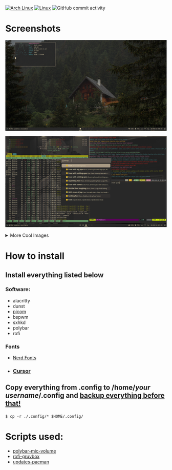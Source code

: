 [![Arch Linux](https://img.shields.io/badge/Arch%20Linux-white?style=flat&logo=archlinux&logoColor=1793d1)](https://www.archlinux.org/)
[![Linux](https://img.shields.io/badge/Linux-%23.svg?logo=linux&color=FCC624&logoColor=black)](https://www.linux.org/)
![GitHub commit activity](https://img.shields.io/github/commit-activity/m/gedon76/dotfiles)


# Screenshots

![cool image](/images/screenshot.png?raw=true "How it should look")

![another cool image](/images/unixporn.png?raw=true "Busy")

<details>
<summary>More Cool Images</summary>

![rofi](/images/rofi.png?raw=true "Rofi")

![browsing](/images/browsing.png "Firefox")

</details>

# How to install
## Install everything listed below
### Software:
- alacritty
- dunst
- [picom](https://github.com/fdev31/picom)
- bspwm
- sxhkd
- polybar
- rofi

### Fonts
- [Nerd Fonts](https://www.nerdfonts.com/)

- ### [Cursor](https://github.com/sainnhe/capitaine-cursors)

## Copy everything from .config to /home/*your username*/.config and <ins>backup everything before that!</ins>
`$ cp -r ./.config/* $HOME/.config/`


# Scripts used:
- [polybar-mic-volume](https://github.com/MarcDonald/polybar-mic-volume)
- [rofi-gruvbox](https://github.com/hiimsergey/rofi-gruvbox-material)
- [updates-pacman](https://github.com/polybar/polybar-scripts/tree/master/polybar-scripts/updates-pacman)
